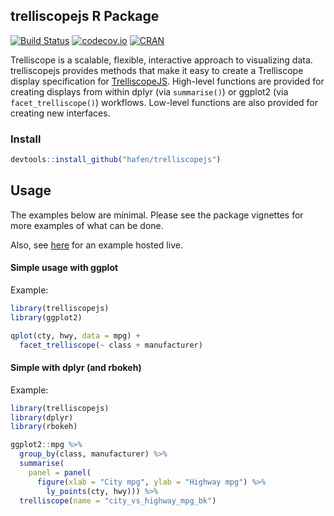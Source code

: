 ## trelliscopejs R Package

[![Build Status](https://travis-ci.org/hafen/trelliscopejs.svg?branch=master)](https://travis-ci.org/hafen/trelliscopejs)
[![codecov.io](https://codecov.io/github/hafen/trelliscopejs/coverage.svg?branch=master)](https://codecov.io/github/hafen/trelliscopejs?branch=master)
[![CRAN](http://www.r-pkg.org/badges/version/trelliscopejs)](https://cran.r-project.org/package=trelliscopejs)

Trelliscope is a scalable, flexible, interactive approach to visualizing data. trelliscopejs provides methods that make it easy to create a Trelliscope display specification for [TrelliscopeJS](https://github.com/hafen/trelliscopejs). High-level functions are provided for creating displays from within dplyr (via `summarise()`) or ggplot2 (via `facet_trelliscope()`) workflows. Low-level functions are also provided for creating new interfaces.

### Install

```r
devtools::install_github("hafen/trelliscopejs")
```

## Usage

The examples below are minimal. Please see the package vignettes for more examples of what can be done.

Also, see [here](http://hafen.github.io/trelliscopejs-demo/) for an example hosted live.

#### Simple usage with ggplot

Example:

```r
library(trelliscopejs)
library(ggplot2)

qplot(cty, hwy, data = mpg) +
  facet_trelliscope(~ class + manufacturer)
```

#### Simple with dplyr (and rbokeh)

Example:

```r
library(trelliscopejs)
library(dplyr)
library(rbokeh)

ggplot2::mpg %>%
  group_by(class, manufacturer) %>%
  summarise(
    panel = panel(
      figure(xlab = "City mpg", ylab = "Highway mpg") %>%
        ly_points(cty, hwy))) %>%
  trelliscope(name = "city_vs_highway_mpg_bk")
```
